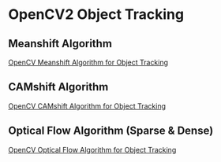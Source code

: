 # OpenCV2 Object Tracking

## Meanshift Algorithm

[OpenCV Meanshift Algorithm for Object Tracking](https://mpolinowski.github.io/devnotes/2021-12-08--opencv-meanshift-tracking)

## CAMshift Algorithm

[OpenCV CAMshift Algorithm for Object Tracking](https://mpolinowski.github.io/devnotes/2021-12-09--opencv-camshift-tracking)

## Optical Flow Algorithm (Sparse & Dense)

[OpenCV Optical Flow Algorithm for Object Tracking](https://mpolinowski.github.io/devnotes/2021-12-10--opencv-optical-flow-tracking)
